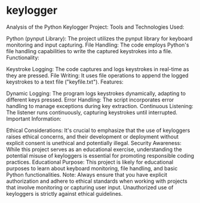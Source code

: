 # keylogger

Analysis of the Python Keylogger Project:
Tools and Technologies Used:

Python (pynput Library): The project utilizes the pynput library for keyboard monitoring and input capturing.
File Handling: The code employs Python's file handling capabilities to write the captured keystrokes into a file.
Functionality:

Keystroke Logging: The code captures and logs keystrokes in real-time as they are pressed.
File Writing: It uses file operations to append the logged keystrokes to a text file ("keyfile.txt").
Features:

Dynamic Logging: The program logs keystrokes dynamically, adapting to different keys pressed.
Error Handling: The script incorporates error handling to manage exceptions during key extraction.
Continuous Listening: The listener runs continuously, capturing keystrokes until interrupted.
Important Information:

Ethical Considerations: It's crucial to emphasize that the use of keyloggers raises ethical concerns, and their development or deployment without explicit consent is unethical and potentially illegal.
Security Awareness: While this project serves as an educational exercise, understanding the potential misuse of keyloggers is essential for promoting responsible coding practices.
Educational Purpose: This project is likely for educational purposes to learn about keyboard monitoring, file handling, and basic Python functionalities.
Note: Always ensure that you have explicit authorization and adhere to ethical standards when working with projects that involve monitoring or capturing user input. Unauthorized use of keyloggers is strictly against ethical guidelines.
